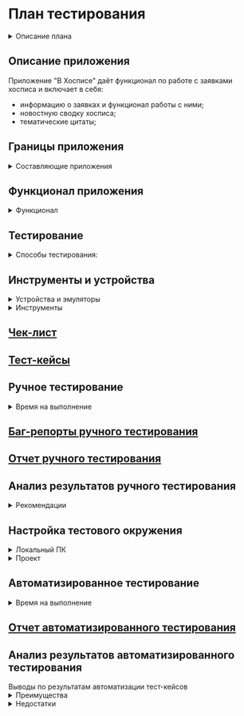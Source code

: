 <h1>План тестирования</h1>

<details><summary>Описание плана</summary>
   <ol>
      <li> <a href="#title0">Описание приложения</a>.</li>
      <li> Определение <a href="#title1">границ приложения</a>.</li>
      <li> Определение <a href="#title2">функционала приложения</a>.</li>
      <li> Определение необходимых и возможных <a href="#title3">видов тестирования</a>.</li>
      <li> Определение <a href="#title4">инструментов и устройств</a> для проведения тестирования.</li>
      <li> Написание <a href="#title5">чек-листа</a> проверок.</li>
      <li> Написание <a href="#title6">тест-кейсов</a> по <a href="#title5">чек-листу</a>.</li>
      <li> <a href="#title7">Реализация тест-кейсов</a> ручным тестированием.</li>
      <li> Заведение <a href="#title8">баг-репортов</a> по итогам ручного тестирования.</li>
      <li> Составление <a href="#title9">отчета по итогам ручного тестирования</a>.</li>
      <li> Анализ <a href="#title10">результатов ручного тестирования</a>.</li>
      <li>  <a href="#title11">Подготовка проекта</a> для проведения автоматизированного тестирования.</li>
      <li>  <a href="#title12">Реализация автоматизированных тест-кейсов</a> на основе выбранных тест-кейсов ручного тестирования.</li>
      <li>  Составление <a href="#title13">отчета по итогам автоматизированного тестирования</a>.</li>
      <li>  Анализ <a href="#title14">результатов автоматизированного тестирования</a>.</li>
   </ol>
</details>

<h2><a id="title0">Описание приложения</a></h2>
   Приложение "В Хосписе" даёт функционал по работе с заявками хосписа и включает в себя:
      <ul>  
         <li>информацию о заявках и функционал работы с ними;</li>
         <li>новостную сводку хосписа;</li>
         <li>тематические цитаты;</li>
      </ul>

<h2><a id="title1">Границы приложения</a></h2>
   <details><summary>Составляющие приложения</summary>
      <ul>
         <details><summary>Экран загрузки (Splash Screen)</summary>
            <ul>
               <li>тематическое изображение;</li>
               <li>анимация загрузки;</li>
               <li>текстовая цитата.</li>
            </ul>
         </details>
         <details><summary>Верхняя панель (AppBar)</summary>
            <ul>
               <li>иконка "Бургерного меню", которая имеет кнопки перехода к страницам:
                  <ul>
                     <li>"Главная";</li>
                     <li>"Новости";</li>
                     <li>"Заявки";</li>
                     <li>"О приложении".</li>
                  </ul>
               </li>
               <li>текстовый заголовок с названием приложения "В Хосписе";</li>
               <li>иконка бабочка - переход к странице тематических цитат;</li>
               <li>иконка человека - переход к кнопке "Log out";</li>
               <li>иконка стрелка - возврат к предыдущему экрану на странице "О приложении".</li>
            </ul>
         </details>
         <details><summary>Страница авторизации</summary>
            <ul>
               <li>заголовок с текстом "Авторизация";</li>
               <li>поле ввода логина;</li>
               <li>поле ввода пароля;</li>
               <li>кнопка "Войти".</li>
            </ul>
         </details>
         <details><summary>Страница главного меню</summary>
            <ul>
               <li>AppBar;</li>
               <li>
                  <details><summary>блок списка новостей</summary>
                     <ul>
                        <li>название блока "Новости";</li>
                        <li>иконка "стрелка" скрытия/раскрытия списка;</li>
                        <li>иконка знак "плюс" добавления новости;</li>
                        <li>три новости с заголовками и датами публикации;</li>
                        <li>кнопка "Все Новости" перехода на страницу "Новости".</li>
                     </ul>
                  </details>
               </li>
               <li>
                  <details><summary>блок списка заявок</summary>
                     <ul>
                        <li>название блока "Заявки";</li>
                        <li>иконка "стрелка" скрытия/раскрытия списка;</li>
                        <li>иконка знак "плюс" добавления новости;</li>
                        <li>шесть заявок с короткой информацией4</li>
                        <li>кнопка "Все заявки" перехода на страницу "Заявки".</li>
                     </ul>
                  </details>
               </li>
            </ul>
         </details>
         <details><summary>Страница новостей "Новости"</summary>
            <ul>
               <li>AppBar;</li>
               <li>заголовок страницы с текстом "Новости";</li>
               <li>кнопка сортировки новостей (две разнонаправленные стрелки);</li>
               <li>кнопка фильтра поиска новостей;</li>
               <li>кнопка редактирования новостей;</li>
               <li>
                  <details><summary>список новостей с короткой информацией</summary>
                     <ul>
                        <li>тематическая иконка новости;</li>
                        <li>заголовок новости;</li>
                        <li>иконка раскрытия/скрытия подробной информации новости.</li>
                     </ul>
                  </details>
               </li>
            </ul>
         </details>
         <details><summary>Страница заявок "Заявки"</summary>
            <ul>
               <li>AppBar;</li>
               <li>заголовок страницы с текстом "Заявки";</li>
               <li>кнопка фильтра поиска заявок;</li>
               <li>кнопка добавления новой заявки (иконка знака "плюс").</li>
               <li>
                  <details><summary>список заявок с короткой информацией</summary>
                     <ul>
                        <li>тема заявки;</li>
                        <li>исполнитель;</li>
                        <li>плановая дата;</li>
                        <li>иконка раскрытия/скрытия подробной информации заявки.</li>
                     </ul>
                  </details>
               </li>
            </ul>
         </details>
         <details><summary>Страница тематических цитат</summary>
            <ul>
               <li>AppBar;</li>
               <li>заголовок страницы с текстом "Главное - жить любя";</li>
               <li>
                  <details><summary>список цитат</summary>
                     <ul>
                        <li>заголовок цитаты;</li>
                        <li> конка раскрытия/скрытия текста содержания;</li>
                        <li>текст содержания цитаты.</li>
                     </ul>
                  </details>
               </li>
            </ul>
         </details>
         <details><summary>Страница "О приложении"</summary>
            <ul>
               <li>AppBar;</li>
               <li>заголовок страницы с текстом "О приложении";</li>
               <li>текстовое описание "Политика конфиденциальности" к ссылке на внешний ресурс;</li>
               <li>текстовое описание "Пользовательское соглашение" к ссылке на внешний ресурс.</li>
            </ul>
         </details>
      </ul>
   </details>

<h2><a id="title2">Функционал приложения</a></h2>
   <details><summary>Функционал</summary>
      <ul>
         <details><summary>Новости:</summary>
            <ul>
               <li>просмотр новости с главной страницы;</li>
               <li>просмотр всех новостей на странице "Новости";</li>
               <li>сортировка новостей на странице "Новости";</li>
               <li>поиск новостей по фильтру на странице "Новости".</li>
            </ul>
         </details>
         <details><summary>Заявки:</summary>
            <ul>
               <li>просмотр заявки с главной страницы;</li>
               <li>просмотр всех заявок на странице "Заявки";</li>
               <li>добавление новой заявки;</li>
               <li>добавление комментария к существующей заявке;</li>
               <li>редактирование заявки;</li>
               <li>поиск заявок по фильтру на странице "Заявки".</li>
            </ul>
         </details>
         <details><summary>Авторизация:</summary>
            <ul>
               <li>авторизация в приложении;</li>
               <li>выход из аккаунта.</li>
            </ul>
         </details>
         <details><summary>Тематические цитаты:</summary>
            <ul>
               <li>просмотр тематической цитаты.</li>
            </ul>
         </details>
         <details><summary>Информация о приложении:</summary>
            <ul>
               <li>переход по ссылке "Политика Конфиденциальности";</li>
               <li>переход по ссылке "Пользовательское соглашение".</li>
            </ul>
         </details>
      </ul>
   </details>

<h2><a id="title3">Тестирование</a></h2>
   <details><summary>Способы тестирования:</summary>
      <ul>
         <details><summary>тестирование установки:</summary>
            <ul>
               <li>установка приложения;</li>
               <li>запуск приложения;</li>
               <li>удаление приложения.</li>
            </ul>
         </details>
         <details><summary>исследовательское тестирование6</summary>
            <ul>
               <li>определение границ приложения;</li>
               <li>определение функционала приложения.</li>
            </ul>
         </details>
         <details><summary>тестирование UI:</summary>
            <ul>
               <li>проверка отображения элементов страниц приложения.</li>
            </ul>
         </details>
         <details><summary>функциональное тестирование:</summary>
            <ul>
               <li>тестирование функционала приложения;</li>
               <li>переход по ссылкам на внешние ресурсы из приложения.</li>
            </ul>
         </details>
         <details><summary>тестирование безопасности:</summary>
            <ul>
               <li>тестирование авторизации;</li>
               <li>проверка защищенности передачи данных через прокси.</li>
            </ul>
         </details>
         <details><summary>конфигурационное тестирование:</summary>
            <ul>
               <li>
                  <details><summary>конфигурационное тестирование UI</summary>
                     <ul>
                        <li>проверка отображения элементов страниц приложения с тёмной темой устройства;</li>
                        <li>проверка отображения элементов страниц приложения с изменением размера шрифта;</li>
                        <li>проверка отображения элементов страниц приложения с изменением языка устройства;</li>
                        <li>проверка отображения элементов страниц приложения изменением ориентации экрана устройства.</li>
                     </ul>
                  </details>
               <li>тестирование приложения с нестабильным/отсутствующим сигналом сети;</li>
               <li>тестирование работы приложения при вызове/сворачивании в фон;</li>
               <li>тестирование обработки ошибок при подменах ответов сервера через прокси.</li>
            </ul>
         </details>
         <details><summary>автоматизированное тестирование:</summary>
            <ul>
               <li>автоматизация UI тестов;</li>
               <li>автоматизация функциональных тестов;</li>
               <li>автоматизация тестирования авторизации.</li>
            </ul>
         </details>
      </ul>
   </details>

<h2><a id="title4">Инструменты и устройства</a></h2>
   <details><summary>Устройства и эмуляторы</summary>
      <ul>
         <li>Устройство Xiaomi Realme C30 Android 10. Для проведения ручного тестирования.</li> 
         <li>Эмулятор Android API 29. Для проведения автоматизированного тестирования.</li>
      </ul>
   </details>
   <details><summary>Инструменты</summary>
      <ul>
         <li>Chalres Proxy - прокси-сервер для отслеживания трафика и подмены данных.</li> 
         <li>Java 11 - язык написания автотестов.</li>
         <li>Android Studio  - среда разработки для Android проектов. Наличие Android эмуляторов с API.</li>
         <li>Espresso Testing Framework  - тестовый фреймворк с открытым исходным кодом. Позволяет писать тесовые сценариии пользовательского интерфейса с доступом к исходному коду.</li>
         <li>Allure  - инструмент для создания отчетов о результатах тестирования в автоматизированных тестовых сценариях.</li>
      </ul>
   </details>

<h2><a id="title5" href="Check.xlsx">Чек-лист</a></h2>

<h2><a id="title6" href="Cases.xlsx">Тест-кейсы</a></h2>

<h2><a id="title7">Ручное тестирование</a></h2>
   <details><summary>Время на выполнение</summary>
      <ul>
         <li>Расчетное время написания тест-кейсов - 8 часов 00 минут.</li>
         <li>Фактическое время написания тест-кейсов -72 часа 00 минут.</li>
         <li>Расчетное время выполнения тест-кейсов - 8 часа 00 минут.</li>
         <li>Фактическое время выполнения тест-кейсов - 10 часов 00 минут.</li>
      </ul>
   </details>

<h2><a id="title8" href="BugReports.md">Баг-репорты ручного тестирования</a></h2>

<h2><a id="title9" href="ReportManual.md">Отчет ручного тестирования</a></h2>

<h2><a id="title10">Анализ результатов ручного тестирования</a></h2>
   <details><summary>Рекомендации</summary>
      <ul>
         <li>Добавить адаптацию UI приложения к использованию тёмной темы устройства.</li>
         <li>Добавить адаптацию UI приложения к использованию различных шрифтов устройства.</li>
         <li>Добавить тайм-ауты соединений с сервером приложения, при различных режимах интернет соединения.</li>
         <li>
          <details><summary>Автоматизировать тест-кейсы тестирования UI, тестирования функционала, тестирования авторизации.</summary>
            <details><summary>Преимущества</summary>
               <ul>
                  <li>Экономия времени</li>
                  <li>Экономия человеческого ресурса</li>
                  <li>Исключение "человеческого фатора"</li>
                  <li>Автогенерация отчетов</li>
                  <li>Логирование ошибок при падениях</li>
               </ul>
            </details>
            <details><summary>Недостатки</summary>
               <ul>
                  <li>Ограниченность не выше API 29</li>
                  <li>Смена идентификаторов</li>
                  <li>Обновление модулей приложения</li>
                  <li>Более высокая квалификация тестировщика, по сравнению с ручным тестированием</li>
            </ul>
            </details>
          </details>
         </li>
      </ul>
   </details>

<h2><a id="title11">Настройка тестового окружения</a></h2>
   <details><summary>Локальный ПК</summary>
      <ul>
         <li>Установка JDK 11</li>
         <li>Настройка переменной JAVA_HOME на установленную JAVA 11</li>
         <li>Установка Android Studio</li>
         <li>Установка последней стабильной версии Android SDK</li>
         <li>Установка Allure</li>
      </ul>
   </details>
      <details><summary>Проект</summary>
      <ul>
         <li>Определение используемой версии JAVA проекта на установленную локально</li>
         <li>Добавление зависимостей и тестовых фреймфорков (Junit4, Espresso) в проект</li>
         <li>Добавление зависимостей и файлов конфигураций инструмента отчетности (Allure) в проект</li>
         <li>Добавление дополнительных классов (TimeoutEspresso) к тестовым фреймоворкам для оптимизации проведения тестирования</li>
         <li>Создание эмулятора Android API 29.</li>
      </ul>
   </details>

<h2><a id="title12">Автоматизированное тестирование</a></h2>
   <details><summary>Время на выполнение</summary>
      <ul>
         <li>Расчетное время написания тест-кейсов - 20 часов.</li>
         <li>Фактическое время написания тест-кейсов - 69 часов.</li>
         <li>Расчетное время выполнения тест-кейсов - 1 час.</li>
         <li>Фактическое время выполнения тест-кейсов - 45 минут.</li>
      </ul>
   </details> 

<h2><a id="title13" href="ReportAuto.md">Отчет автоматизированного тестирования</a></h2>

<h2><a id="title14">Анализ результатов автоматизированного тестирования</a></h2>
Выводы по результатам автоматизации тест-кейсов
   <details><summary>Преимущества</summary>
      <ul>
         <li>Исключение человеческого фактора</li>
         <li>Экономия человеческих ресурсов.</li>
         <li>Экономия времени прогона тестов относительно ручного тестирования.</li>
      </ul>
   </details>
   <details><summary>Недостатки</summary>
      <ul>
         <li>Отсутвие корректных селекторов у ряда элементов. Вынужденное использование нестабильных селекторов. Ложные падения тестов.</li>
         <li>Сложность в проведении тестирования на устройствах выше API 29, из-за ограничения использования скрытых API.</li>
         <li>Большие затраты по времени на автоматизацию тест-кейсов.</li>
         <li>Необходимость поддерживать актуальность автоматизированных тест-кейсов.</li>
         <li>Невозможно автоматизировать все процессы.</li>
      </ul>
   </details>

